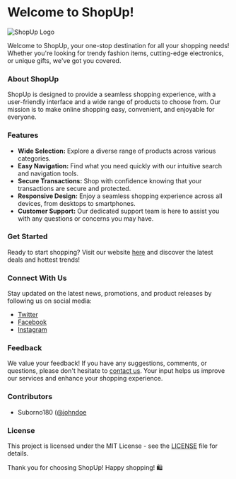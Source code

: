 # Welcome to ShopUp!

![ShopUp Logo](https://d118vismjsp9sl.cloudfront.net/web6.0/img/vector/logo-shopup.svg)

Welcome to ShopUp, your one-stop destination for all your shopping needs! Whether you're looking for trendy fashion items, cutting-edge electronics, or unique gifts, we've got you covered.

### About ShopUp

ShopUp is designed to provide a seamless shopping experience, with a user-friendly interface and a wide range of products to choose from. Our mission is to make online shopping easy, convenient, and enjoyable for everyone.

### Features

- **Wide Selection:** Explore a diverse range of products across various categories.
- **Easy Navigation:** Find what you need quickly with our intuitive search and navigation tools.
- **Secure Transactions:** Shop with confidence knowing that your transactions are secure and protected.
- **Responsive Design:** Enjoy a seamless shopping experience across all devices, from desktops to smartphones.
- **Customer Support:** Our dedicated support team is here to assist you with any questions or concerns you may have.

### Get Started

Ready to start shopping? Visit our website [here](https://suborno180.github.io/shopup-website/) and discover the latest deals and hottest trends!

### Connect With Us

Stay updated on the latest news, promotions, and product releases by following us on social media:
- [Twitter](https://twitter.com/Suborno_dev)
- [Facebook](https://www.facebook.com/suborn0.dev)
- [Instagram](https://www.instagram.com/subono.dev)

### Feedback

We value your feedback! If you have any suggestions, comments, or questions, please don't hesitate to [contact us](mailto:suborno.dev@gmail.com). Your input helps us improve our services and enhance your shopping experience.

### Contributors

- Suborno180 ([@johndoe](https://github.com/suborno180)

### License

This project is licensed under the MIT License - see the [LICENSE](LICENSE) file for details.

Thank you for choosing ShopUp! Happy shopping! 🛍️
